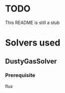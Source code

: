 TODO
====

This README is still a stub

Solvers used
============

DustyGasSolver
--------------

### Prerequisite

flux

